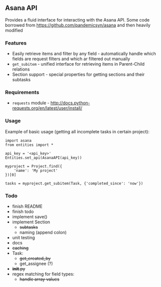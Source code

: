 ## Asana API

Provides a fluid interface for interacting with the Asana API.
Some code borrowed from https://github.com/pandemicsyn/asana and then heavily modified

### Features
 - Easily retrieve items and filter by any field - automatically handle which
 fields are request filters and which ar filtered out manually
 - `get_subitem` - unified interface for retrieving items in Parent-Child
 relations
 - Section support - special properties for getting sections and their subtasks

### Requirements
  - `requests` module - http://docs.python-requests.org/en/latest/user/install/

### Usage

Example of basic usage (getting all incomplete tasks in certain project):

	import asana
	from entities import *
	
	api_key = '<api_key>'
	Entities.set_api(AsanaAPI(api_key))
	
	myproject = Project.find({
		'name': 'My project'
	})[0]
	
	tasks = myproject.get_subitem(Task, {'completed_since': 'now'})

### Todo
- finish README
- finish todo
- implement save()
- implement Section
    - ~~subtasks~~
    - naming (append colon)
- unit testing
- docs
- ~~caching~~
- Task:
	- ~~get_created_by~~
	- get_assignee (?)
- ~~__init__.py~~
- regex matching for field types:
    - ~~handle array values~~
